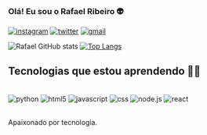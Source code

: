 ### Olá! Eu sou o Rafael Ribeiro 👽


[![instagram](https://img.shields.io/badge/Instagram-E4405F?style=for-the-badge&logo=instagram&logoColor=white)](https://www.instagram.com/rafaeelriibeiiro/)
[![twitter](https://img.shields.io/badge/Twitter-1DA1F2?style=for-the-badge&logo=twitter&logoColor=white)](https://twitter.com/ribeirodv_)
[![gmail](https://img.shields.io/badge/Gmail-D14836?style=for-the-badge&logo=gmail&logoColor=white
)](rafaelribeirong@gmail.com/)

![Rafael GitHub stats](https://github-readme-stats.vercel.app/api?username=rafaelribeirong&show_icons=true&theme=dark)
[![Top Langs](https://github-readme-stats.vercel.app/api/top-langs/?username=rafaelribeirong&layout=compact)](https://github.com/anuraghazra/github-readme-stats)

## Tecnologias que estou aprendendo 🧑‍💻

<div style="display: inline_block"><br/>
 <img align="center" alt="python" src="https://img.shields.io/badge/Python-14354C?style=for-the-badge&logo=python&logoColor=white" />
 <img align="center" alt="html5" src="https://img.shields.io/badge/HTML5-E34F26?style=for-the-badge&logo=html5&logoColor=white" />
<img align="center" alt="javascript" src="https://img.shields.io/badge/JavaScript-F7DF1E?style=for-the-badge&logo=javascript&logoColor=black" />
 <img align="center" alt="css" src="https://img.shields.io/badge/CSS3-1572B6?style=for-the-badge&logo=css3&logoColor=white" />
 <img align="center" alt="node.js" src="https://img.shields.io/badge/Node.js-43853D?style=for-the-badge&logo=node.js&logoColor=white" />
  <img align="center" alt="react" src="https://img.shields.io/badge/React-20232A?style=for-the-badge&logo=react&logoColor=61DAFB" />
 </div><br/>

Apaixonado por tecnologia.


